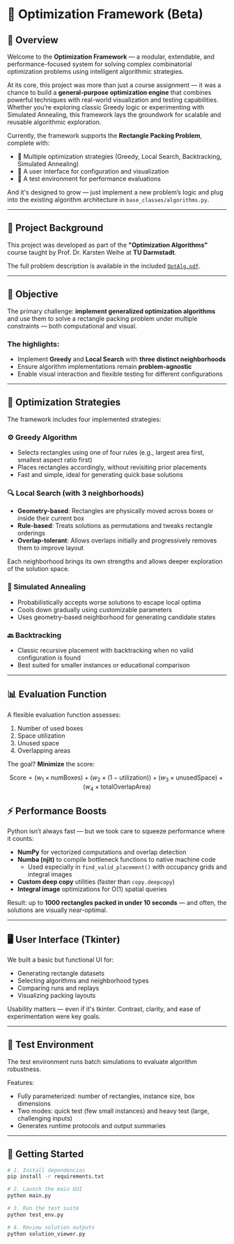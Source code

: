 # 🧠 Optimization Framework (Beta)

## 🚀 Overview

Welcome to the **Optimization Framework** — a modular, extendable, and performance-focused system for solving complex combinatorial optimization problems using intelligent algorithmic strategies.

At its core, this project was more than just a course assignment — it was a chance to build a **general-purpose optimization engine** that combines powerful techniques with real-world visualization and testing capabilities. Whether you’re exploring classic Greedy logic or experimenting with Simulated Annealing, this framework lays the groundwork for scalable and reusable algorithmic exploration.

Currently, the framework supports the **Rectangle Packing Problem**, complete with:
- 🔁 Multiple optimization strategies (Greedy, Local Search, Backtracking, Simulated Annealing)
- 🎨 A user interface for configuration and visualization
- 🧪 A test environment for performance evaluations

And it's designed to grow — just implement a new problem’s logic and plug into the existing algorithm architecture in `base_classes/algorithms.py`.

---

## 📘 Project Background

This project was developed as part of the **"Optimization Algorithms"** course taught by Prof. Dr. Karsten Weihe at **TU Darmstadt**.

The full problem description is available in the included [`OptAlg.pdf`](./OptAlg.pdf).

---

## 🎯 Objective

The primary challenge: **implement generalized optimization algorithms** and use them to solve a rectangle packing problem under multiple constraints — both computational and visual.

### The highlights:
- Implement **Greedy** and **Local Search** with **three distinct neighborhoods**
- Ensure algorithm implementations remain **problem-agnostic**
- Enable visual interaction and flexible testing for different configurations

---

## 🧩 Optimization Strategies

The framework includes four implemented strategies:

### ⚙️ Greedy Algorithm
- Selects rectangles using one of four rules (e.g., largest area first, smallest aspect ratio first)
- Places rectangles accordingly, without revisiting prior placements
- Fast and simple, ideal for generating quick base solutions

### 🔍 Local Search (with 3 neighborhoods)
- **Geometry-based**: Rectangles are physically moved across boxes or inside their current box
- **Rule-based**: Treats solutions as permutations and tweaks rectangle orderings
- **Overlap-tolerant**: Allows overlaps initially and progressively removes them to improve layout

Each neighborhood brings its own strengths and allows deeper exploration of the solution space.

### 🔄 Simulated Annealing
- Probabilistically accepts worse solutions to escape local optima
- Cools down gradually using customizable parameters
- Uses geometry-based neighborhood for generating candidate states

### 🔙 Backtracking
- Classic recursive placement with backtracking when no valid configuration is found
- Best suited for smaller instances or educational comparison

---

## 📊 Evaluation Function

A flexible evaluation function assesses:
1. Number of used boxes
2. Space utilization
3. Unused space
4. Overlapping areas

The goal? **Minimize** the score:

$$\text{Score} = \left( w_1 \times \text{numBoxes}\right) + \left(w_2 \times \left(1-\text{utilization}\right)\right) + \left( w_3 \times \text{unusedSpace} \right) + \left( w_4 \times \text{totalOverlapArea} \right) $$


## ⚡ Performance Boosts

Python isn’t always fast — but we took care to squeeze performance where it counts:

- **NumPy** for vectorized computations and overlap detection
- **Numba (njit)** to compile bottleneck functions to native machine code
  - Used especially in `find_valid_placement()` with occupancy grids and integral images
- **Custom deep copy** utilities (faster than `copy.deepcopy`)
- **Integral image** optimizations for O(1) spatial queries

Result: up to **1000 rectangles packed in under 10 seconds** — and often, the solutions are visually near-optimal.

---

## 🖥️ User Interface (Tkinter)

We built a basic but functional UI for:
- Generating rectangle datasets
- Selecting algorithms and neighborhood types
- Comparing runs and replays
- Visualizing packing layouts

Usability matters — even if it's tkinter. Contrast, clarity, and ease of experimentation were key goals.

---

## 🔬 Test Environment

The test environment runs batch simulations to evaluate algorithm robustness.

Features:
- Fully parameterized: number of rectangles, instance size, box dimensions
- Two modes: quick test (few small instances) and heavy test (large, challenging inputs)
- Generates runtime protocols and output summaries

---

## 🧠 Getting Started

```bash
# 1. Install dependencies
pip install -r requirements.txt

# 2. Launch the main GUI
python main.py

# 3. Run the test suite
python test_env.py

# 4. Review solution outputs
python solution_viewer.py